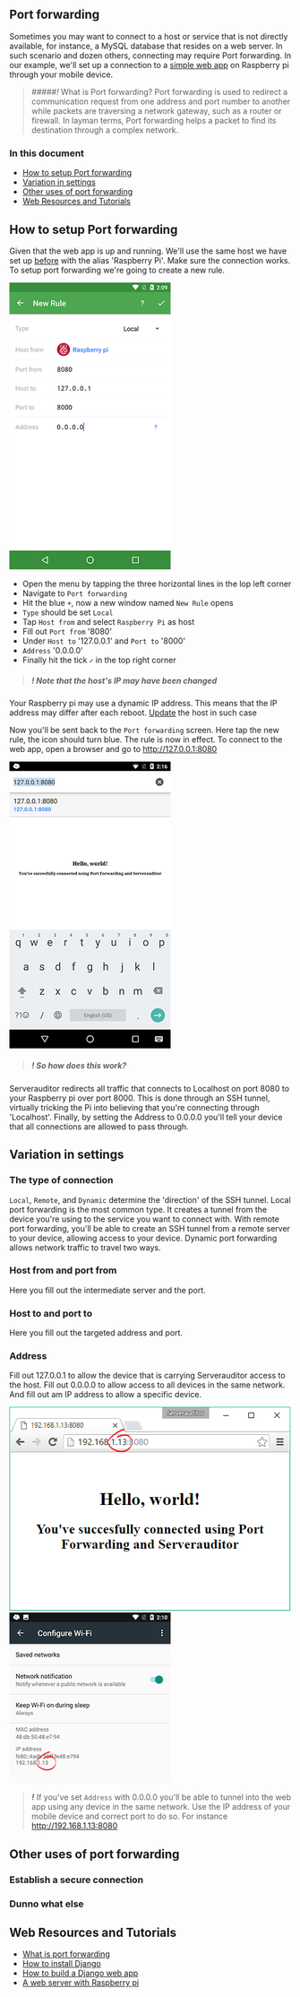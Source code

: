 ## Port forwarding
Sometimes you may want to connect to a host or service that is not directly available, for instance, a MySQL database that resides on a web server. In such scenario and dozen others, connecting may require Port forwarding. In our example, we'll set up a connection to a [simple web app](https://docs.djangoproject.com/en/dev/intro/tutorial01/) on Raspberry pi through your mobile device.

> #####*!* What is Port forwarding?
> Port forwarding is used to redirect a communication request from one address and port number to another while packets are traversing a network gateway, such as a router or firewall. In layman terms, Port forwarding helps a packet to find its destination through a complex network.


### In this document
* [How to setup Port forwarding](#how-to-setup-port-forwarding)
* [Variation in settings](#variation-in-settings)
* [Other uses of port forwarding](#other-uses-of-port-forwarding)
* [Web Resources and Tutorials](#web-resources-and-tutorials)


## How to setup Port forwarding
Given that the web app is up and running. We'll use the same host we have set up [before](basic_host.md) with the alias 'Raspberry Pi'. Make sure the connection works. To setup port forwarding we're going to create a new rule.

![Create a new rule](images/portf01.png)

* Open the menu by tapping the three horizontal lines in the lop left corner
* Navigate to `Port forwarding`
* Hit the blue `+`, now a new window named `New Rule` opens
* `Type` should be set `Local`
* Tap `Host from` and select `Raspberry Pi` as host
* Fill out `Port from` '8080' 
* Under `Host to` '127.0.0.1' and `Port to` '8000'
* `Address` '0.0.0.0'
* Finally hit the tick `✓` in the top right corner 

> ##### _!_ Note that the host's IP may have been changed
Your Raspberry pi may use a dynamic IP address. This means that the IP address may differ after each reboot. [Update](basic_host.md#edit-or-delete-a-host) the host in such case

Now you'll be sent back to the `Port forwarding` screen. Here tap the new rule, the icon should turn blue. The rule is now in effect. To connect to the web app, open a browser and go to http://127.0.0.1:8080

![Connection established](images/portf02.png)

> ##### _!_ So how does this work?
Serverauditor redirects all traffic that connects to Localhost on port 8080 to your Raspberry pi over port 8000. This is done through an SSH tunnel, virtually tricking the Pi into believing that you're connecting through 'Localhost'. Finally, by setting the Address to 0.0.0.0 you'll tell your device that all connections are allowed to pass through.

## Variation in settings

### The type of connection 
`Local`, `Remote`, and `Dynamic` determine the 'direction' of the SSH tunnel. Local port forwarding is the most common type. It creates a tunnel from the device you're using to the service you want to connect with. With remote port forwarding, you'll be able to create an SSH tunnel from a remote server to your device, allowing access to your device. Dynamic port forwarding allows network traffic to travel two ways.

### Host from and port from
Here you fill out the intermediate server and the port. 

### Host to and port to
Here you fill out the targeted address and port.

### Address
Fill out 127.0.0.1 to allow the device that is carrying Serverauditor access to the host. Fill out 0.0.0.0 to allow access to all devices in the same network. And fill out am IP address to allow a specific device. 

![Connect using a browser](images/portf03.png)![Connect using a browser](images/portf04.png)

> ***!*** If you've set `Address` with 0.0.0.0 you'll be able to tunnel into the web app using any device in the same network. Use the IP address of your mobile device and correct port to do so. For instance http://192.168.1.13:8080 

## Other uses of port forwarding

### Establish a secure connection
### Dunno what else

## Web Resources and Tutorials
* [What is port forwarding](http://blog.trackets.com/2014/05/17/ssh-tunnel-local-and-remote-port-forwarding-explained-with-examples.html)
* [How to install Django](https://docs.djangoproject.com/en/dev/intro/install/)
* [How to build a Django web app](https://docs.djangoproject.com/en/dev/intro/tutorial01/)
* [A web server with Raspberry pi](http://raspberrypituts.com/django-raspberry-pi-tutorial/)